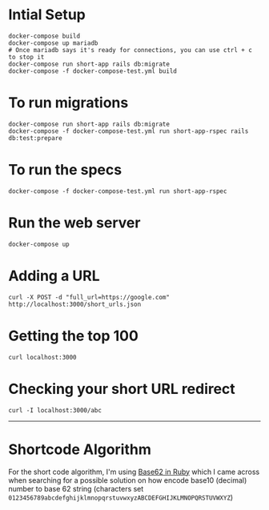 # Intial Setup

    docker-compose build
    docker-compose up mariadb
    # Once mariadb says it's ready for connections, you can use ctrl + c to stop it
    docker-compose run short-app rails db:migrate
    docker-compose -f docker-compose-test.yml build

# To run migrations

    docker-compose run short-app rails db:migrate
    docker-compose -f docker-compose-test.yml run short-app-rspec rails db:test:prepare

# To run the specs

    docker-compose -f docker-compose-test.yml run short-app-rspec

# Run the web server

    docker-compose up

# Adding a URL

    curl -X POST -d "full_url=https://google.com" http://localhost:3000/short_urls.json

# Getting the top 100

    curl localhost:3000

# Checking your short URL redirect

    curl -I localhost:3000/abc


---
# Shortcode Algorithm

For the short code algorithm, I'm using [Base62 in Ruby](https://github.com/steventen/base62-rb) which I came across when searching for a possible solution on how encode base10 (decimal) number to base 62 string (characters set `0123456789abcdefghijklmnopqrstuvwxyzABCDEFGHIJKLMNOPQRSTUVWXYZ`) 
